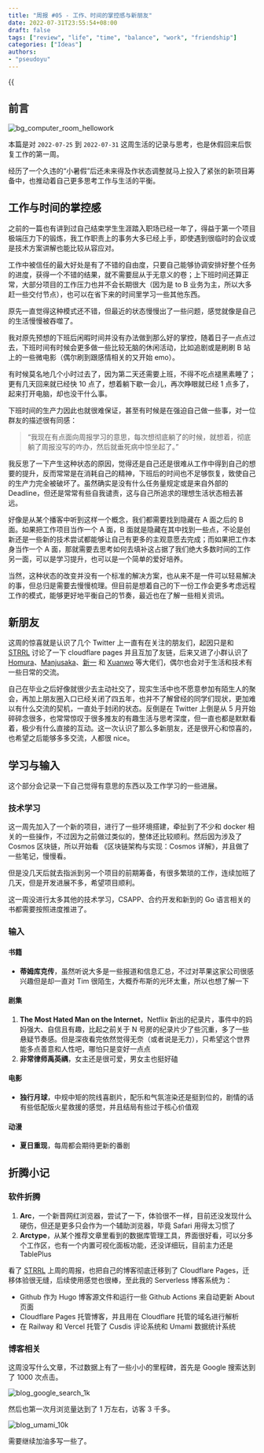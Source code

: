 ```yaml
---
title: "周报 #05 - 工作、时间的掌控感与新朋友"
date: 2022-07-31T23:55:54+08:00
draft: false
tags: ["review", "life", "time", "balance", "work", "friendship"]
categories: ["Ideas"]
authors:
- "pseudoyu"
---
```


{{<audio src="audios/here_after_us.mp3" caption="《后来的我们 - 五月天》" >}}

## 前言

![bg_computer_room_hellowork](https://image.pseudoyu.com/images/bg_computer_room_hellowork.jpg)

本篇是对 `2022-07-25` 到 `2022-07-31` 这周生活的记录与思考，也是休假回来后恢复工作的第一周。

经历了一个久违的“小暑假”后还未来得及作状态调整就马上投入了紧张的新项目筹备中，也推动着自己更多思考工作与生活的平衡。

## 工作与时间的掌控感

之前的一篇也有讲到过自己结束学生生涯踏入职场已经一年了，得益于第一个项目极端压力下的锻炼，我工作职责上的事务大多已经上手，即使遇到很临时的会议或是技术方案讲解也能比较从容应对。

工作中被信任的最大好处是有了不错的自由度，只要自己能够协调安排好整个任务的进度，获得一个不错的结果，就不需要屈从于无意义的卷；上下班时间还算正常，大部分项目的工作压力也并不会长期很大（因为是 to B 业务为主，所以大多赶一些交付节点），也可以在省下来的时间里学习一些其他东西。

原先一直觉得这种模式还不错，但最近的状态慢慢出了一些问题，感觉就像是自己的生活慢慢被吞噬了。

我对原先预想的下班后闲暇时间并没有办法做到那么好的掌控，随着日子一点点过去，下班时间有时候会更多做一些比较无脑的休闲活动，比如追剧或是刷刷 B 站上的一些微电影（偶尔刷到跟感情相关的又开始 emo）。

有时候莫名地几个小时过去了，因为第二天还需要上班，不得不吃点褪黑素睡了；更有几天回来就已经快 10 点了，想着躺下歇一会儿，再次睁眼就已经 1 点多了，起来打开电脑，却也没干什么事。

下班时间的生产力因此也就很难保证，甚至有时候是在强迫自己做一些事，对一位群友的描述很有同感：

> “我现在有点面向周报学习的意思，每次想彻底躺了的时候，就想着，彻底躺了周报没写的咋办，然后就垂死病中惊坐起了。”

我反思了一下产生这种状态的原因，觉得还是自己还是很难从工作中得到自己的想要的提升，反而常常是在消耗自己的精神，下班后的时间也不足够恢复，致使自己的生产力完全被破坏了。虽然确实是没有什么任务量规定或是来自外部的 Deadline，但还是常常有些自我谴责，这与自己所追求的理想生活状态相去甚远。

好像是从某个播客中听到这样一个概念，我们都需要找到隐藏在 A 面之后的 B 面。如果把工作项目当作一个 A 面，B 面就是隐藏在其中找到一些点，不论是创新还是一些新的技术尝试都能够让自己有更多的主观意愿去完成；而如果把工作本身当作一个 A 面，那就需要去思考如何去填补这占据了我们绝大多数时间的工作另一面，可以是学习提升，也可以是一个简单的爱好培养。

当然，这种状态的改变并没有一个标准的解决方案，也从来不是一件可以轻易解决的事，但总归是需要去慢慢梳理。但目前是想着自己的下一份工作会更多考虑远程工作的模式，能够更好地平衡自己的节奏，最近也在了解一些相关资讯。

## 新朋友

这周的惊喜就是认识了几个 Twitter 上一直有在关注的朋友们，起因只是和 [STRRL](https://twitter.com/strrlthedev) 讨论了一下 cloudflare pages 并且互加了友链，后来又进了小群认识了 [Homura](https://twitter.com/RealAkemiHomura)、[Manjusaka](https://twitter.com/Manjusaka_Lee)、[新一](https://twitter.com/_a_wing) 和 [Xuanwo](https://twitter.com/OnlyXuanwo) 等大佬们，偶尔也会对于生活和技术有一些日常的交流。

自己在毕业之后好像就很少去主动社交了，现实生活中也不愿意参加有陌生人的聚会，再加上朋友圈入口已经关闭了四五年，也并不了解曾经的同学们现状，更加难以有什么交流的契机，一直处于封闭的状态。反倒是在 Twitter 上倒是从 5 月开始碎碎念很多，也常常惊叹于很多推友的有趣生活与思考深度，但一直也都是默默看着，极少有什么直接的互动。这一次认识了那么多新朋友，还是很开心和惊喜的，也希望之后能够多多交流，人都很 nice。

## 学习与输入

这个部分会记录一下自己觉得有意思的东西以及工作学习的一些进展。

### 技术学习

这一周先加入了一个新的项目，进行了一些环境搭建，牵扯到了不少和 docker 相关的一些操作，不过因为之前做过类似的，整体还比较顺利。然后因为涉及了 Cosmos 区块链，所以开始看 《区块链架构与实现：Cosmos 详解》，并且做了一些笔记，慢慢看。

但是没几天后就去指派到另一个项目的前期筹备，有很多繁琐的工作，连续加班了几天，但是开发进展不多，希望项目顺利。

这一周没进行太多其他的技术学习，CSAPP、合约开发和新到的 Go 语言相关的书都需要按照进度推进了。

### 输入

#### 书籍

- **蒂姆库克传**，虽然听说大多是一些报道和信息汇总，不过对苹果这家公司很感兴趣但是却一直对 Tim 很陌生，大概乔布斯的光环太重，所以也想了解一下

#### 剧集

1. **The Most Hated Man on the Internet**，Netflix 新出的纪录片，事件中的妈妈强大、自信且有趣，比起之前关于 N 号房的纪录片少了些沉重，多了一些悬疑节奏感。但是深夜看完依然觉得无奈（或者说是无力），只希望这个世界能多点善意和人性吧，哪怕只是变好一点点
2. **非常律师禹英禑**，女主还是很可爱，男女主也挺好磕

#### 电影

- **独行月球**，中规中矩的院线喜剧片，配乐和气氛渲染还是挺到位的，剧情的话有些低配版火星救援的感觉，并且结局有些过于核心价值观

#### 动漫

- **夏日重现**，每周都会期待更新的番剧

## 折腾小记

### 软件折腾

1. **Arc**，一个新晋网红浏览器，尝试了一下，体验很不一样，目前还没发现什么硬伤，但还是更多只会作为一个辅助浏览器，毕竟 Safari 用得太习惯了
2. **Arctype**，从某个推荐文章里看到的数据库管理工具，界面很好看，可以分多个工作区，也有一个内置可视化面板功能，还没详细玩，目前主力还是 TablePlus

看了 [STRRL](https://twitter.com/strrlthedev) 上周的周报，也把自己的博客彻底迁移到了 Cloudflare Pages，迁移体验很无缝，后续使用感觉也很棒，至此我的 Serverless 博客系统为：

- Github 作为 Hugo 博客源文件和运行一些 Github Actions 来自动更新 About 页面
- Cloudflare Pages 托管博客，并且用在 Cloudflare 托管的域名进行解析
- 在 Railway 和 Vercel 托管了 Cusdis 评论系统和 Umami 数据统计系统

### 博客相关

这周没写什么文章，不过数据上有了一些小小的里程碑，首先是 Google 搜索达到了 1000 次点击。

![blog_google_search_1k](https://image.pseudoyu.com/images/blog_google_search_1k.jpg)

然后也第一次月浏览量达到了 1 万左右，访客 3 千多。

![blog_umami_10k](https://image.pseudoyu.com/images/blog_umami_10k.png)

需要继续加油多写一些了。
